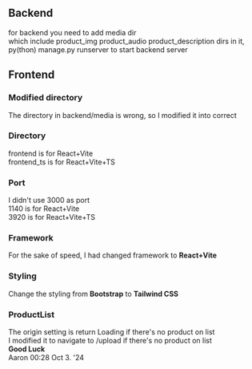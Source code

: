 ## Backend

for backend you need to add media dir  
which include product_img product_audio product_description dirs in it,  
py(thon) manage.py runserver to start backend server

## Frontend
### Modified directory
The directory in backend/media is wrong, so I modified it into correct  
### Directory
frontend is for React+Vite  
frontend_ts is for React+Vite+TS  
### Port
I didn't use 3000 as port  
1140 is for React+Vite  
3920 is for React+Vite+TS
### Framework
For the sake of speed, I had changed framework to __React+Vite__
### Styling
Change the styling from __Bootstrap__ to __Tailwind CSS__
### ProductList
The origin setting is return Loading if there's no product on list  
I modified it to navigate to /upload if there's no product on list  
__Good Luck__  
Aaron 00:28 Oct 3. '24
